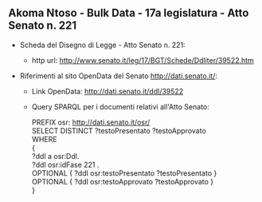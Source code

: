 ## Akoma Ntoso - Bulk Data - 17a legislatura - Atto Senato n. 221 ##

* Scheda del Disegno di Legge - Atto Senato n. 221:
	* http url: http://www.senato.it/leg/17/BGT/Schede/Ddliter/39522.htm

* Riferimenti al sito OpenData del Senato http://dati.senato.it/:
	* Link OpenData: http://dati.senato.it/ddl/39522
	* Query SPARQL per i documenti relativi all'Atto Senato:

        PREFIX osr: <http://dati.senato.it/osr/>  
		SELECT DISTINCT ?testoPresentato ?testoApprovato  
		WHERE  
		{  
		    ?ddl a osr:Ddl.  
		    ?ddl osr:idFase 221 .  
		    OPTIONAL { ?ddl osr:testoPresentato ?testoPresentato }  
		    OPTIONAL { ?ddl osr:testoApprovato ?testoApprovato }  
		}
		